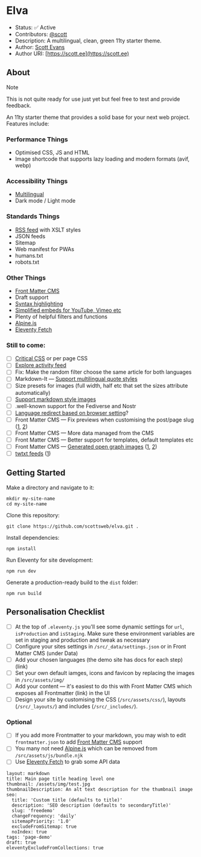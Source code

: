 # Elva

* Status: ✅ Active
* Contributors: [@scott](https://toot.scott.ee/@scott)
* Description: A multilingual, clean, green 11ty starter theme.
* Author: [Scott Evans](https://scott.ee)
* Author URI: [https://scott.ee](https://scott.ee)

## About

> [!NOTE]  
> This is not quite ready for use just yet but feel free to test and provide feedback.

An 11ty starter theme that provides a solid base for your next web project. Features include:

### Performance Things

* Optimised CSS, JS and HTML
* Image shortcode that supports lazy loading and modern formats (avif, webp)

### Accessibility Things

* [Multilingual](https://www.11ty.dev/docs/plugins/i18n/)
* Dark mode / Light mode

### Standards Things

* [RSS feed](https://www.11ty.dev/docs/plugins/rss/) with XSLT styles
* JSON feeds
* Sitemap
* Web manifest for PWAs
* humans.txt 
* robots.txt

### Other Things

* [Front Matter CMS](https://frontmatter.codes/)
* Draft support
* [Syntax highlighting](https://www.11ty.dev/docs/plugins/syntaxhighlight/)
* [Simplified embeds for YouTube, Vimeo etc](https://github.com/gfscott/eleventy-plugin-embed-everything)
* Plenty of helpful filters and functions
* [Alpine.js](https://alpinejs.dev/)
* [Eleventy Fetch](https://www.11ty.dev/docs/plugins/fetch/)

### Still to come:

- [ ] [Critical CSS](https://github.com/11ty/eleventy-plugin-bundle) or per page CSS
- [ ] [Explore activity feed](https://github.com/11ty/eleventy-activity-feed)
- [ ] Fix: Make the random filter choose the same article for both languages
- [ ] Markdown-It — [Support multilingual quote styles](https://github.com/markdown-it/markdown-it#init-with-presets-and-options)
- [ ] Size presets for images (full width, half etc that set the sizes attribute automatically)
- [ ] [Support markdown style images](https://nhoizey.github.io/eleventy-plugin-images-responsiver/)
- [ ] .well-known support for the Fediverse and Nostr
- [ ] [Language redirect based on browser setting](https://gitlab.com/florent_tassy/polyglot-tech-blog/-/blob/main/src/js/redirect.js)?
- [ ] Front Matter CMS — Fix previews when customising the post/page slug ([1](https://frontmatter.codes/docs/content-creation/placeholders#example-1), [2](https://frontmatter.codes/docs/custom-actions#content-script))
- [ ] Front Matter CMS — More data managed from the CMS
- [ ] Front Matter CMS — Better support for templates, default templates etc
- [ ] Front Matter CMS — [Generated open graph images](https://www.eliostruyf.com/generate-open-graph-preview-image-code-front-matter/) ([1](https://bnijenhuis.nl/notes/automatically-generate-open-graph-images-in-eleventy/), [2](https://bnijenhuis.nl/notes/automatically-generate-open-graph-images-in-eleventy/))
- [ ] [twtxt feeds](https://indieweb.org/twtxt) ([1](https://twtxt.readthedocs.io))

## Getting Started

Make a directory and navigate to it:

```
mkdir my-site-name
cd my-site-name
```

Clone this repository:

```
git clone https://github.com/scottsweb/elva.git .
```

Install dependencies:

```
npm install
```

Run Eleventy for site development:

```
npm run dev
```

Generate a production-ready build to the `dist` folder:

```
npm run build
```

## Personalisation Checklist

- [ ] At the top of `.eleventy.js` you'll see some dynamic settings for `url`, `isProduction` and `isStaging`. Make sure these environment variables are set in staging and production and tweak as necessary
- [ ] Configure your sites settings in `/src/_data/settings.json` or in Front Matter CMS (under Data)
- [ ] Add your chosen languages (the demo site has docs for each step) (link)
- [ ] Set your own default iamges, icons and favicon by replacing the images in `/src/assets/img/`
- [ ] Add your content — it's easiest to do this with Front Matter CMS which exposes all Frontmatter (link) in the UI
- [ ] Design your site by customising the CSS (`/src/assets/css/`), layouts (`/src/_layouts/`) and includes (`/src/_includes/`). 

### Optional

- [ ] If you add more Frontmatter to your markdown, you may wish to edit `frontmatter.json` to add [Front Matter CMS](https://frontmatter.codes/) support
- [ ] You many not need [Alpine.js](https://alpinejs.dev/) which can be removed from `/src/assets/js/bundle.njk`
- [ ] Use [Eleventy Fetch](https://www.11ty.dev/docs/plugins/fetch/) to grab some API data

```
layout: markdown
title: Main page title heading level one
thumbnail: /assets/img/test.jpg
thumbnailDescription: An alt text description for the thumbnail image
seo:
  title: 'Custom title (defaults to title)'
  description: 'SEO description (defaults to secondaryTitle)'
  slug: 'freedemo'
  changeFrequency: 'daily'
  sitemapPriority: '1.0'
  excludeFromSitemap: true
  noIndex: true
tags: 'page-demo'
draft: true
eleventyExcludeFromCollections: true
```
